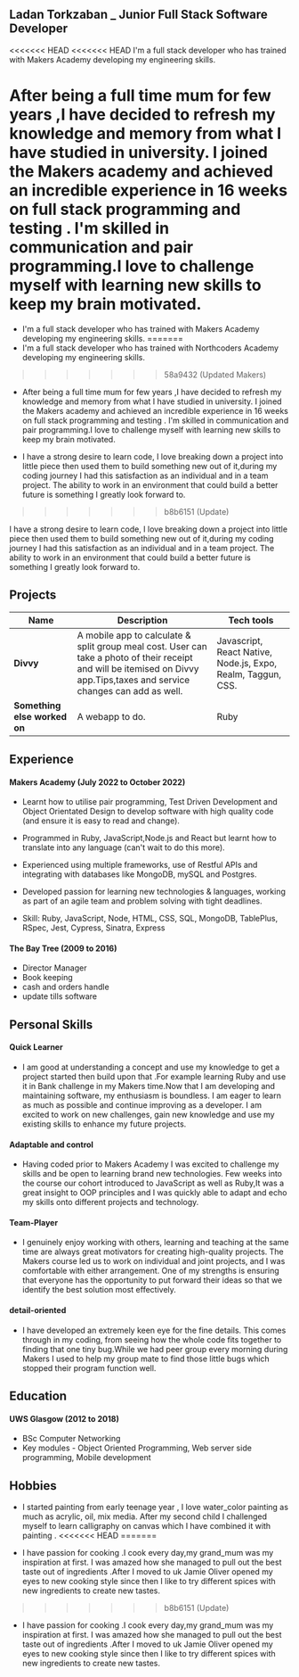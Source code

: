 ## Ladan Torkzaban _ Junior Full Stack Software Developer

<<<<<<< HEAD
<<<<<<< HEAD
I'm a full stack developer who has trained with Makers Academy developing my engineering skills.

After being a full time mum for few years ,I have decided to refresh my knowledge and memory from what I have studied in university. I joined the Makers academy and achieved an incredible experience in 16 weeks on full stack programming  and testing . I'm skilled in communication and pair programming.I love to challenge myself with learning new skills to keep my brain motivated.
=======
- I'm a full stack developer who has trained with Makers Academy developing my engineering skills.
=======
- I'm a full stack developer who has trained with Northcoders Academy developing my engineering skills.
>>>>>>> 58a9432 (Updated Makers)
- After being a full time mum for few years ,I have decided to refresh my knowledge and memory from what I have studied in university. I joined the Makers academy and achieved an incredible experience in 16 weeks on full stack programming  and testing . I'm skilled in communication and pair programming.I love to challenge myself with learning new skills to keep my brain motivated.

- I have a strong desire to learn code, I love breaking down a project into little piece then used them to build something new out of it,during my coding journey I had this satisfaction as an individual and in a team project. The ability to work in an environment that could build a better future is something I greatly look forward to.
>>>>>>> b8b6151 (Update)

I have a strong desire to learn code, I love breaking down a project into little piece then used them to build something new out of it,during my coding journey I had this satisfaction as an individual and in a team project. The ability to work in an environment that could build a better future is something I greatly look forward to.

## Projects

|         Name              |                     Description                    |               Tech tools            |
| --------------------------| -------------------------------------------------- | ----------------------------------- |
|         **Divvy**         | A mobile app to calculate & split group meal cost. User can take a photo of their receipt and will be itemised on Divvy app.Tips,taxes and service changes can add as well.| Javascript, React Native, Node.js,  Expo, Realm, Taggun, CSS.   |  
| **Something else worked on** | A webapp to do. | Ruby              |

## Experience

#### Makers Academy (July 2022 to October 2022)
- Learnt how to utilise pair programming, Test Driven Development and Object Orientated Design to develop software with high quality code (and ensure it is easy to read and change).

- Programmed in Ruby, JavaScript,Node.js and React but learnt how to translate into any language (can't wait to do this more).

- Experienced using multiple frameworks, use of Restful APIs and integrating with databases like MongoDB, mySQL and Postgres.

- Developed passion for learning new technologies & languages, working as part of an agile team and problem solving with tight deadlines.

- Skill: Ruby, JavaScript, Node, HTML, CSS, SQL, MongoDB, TablePlus, RSpec, Jest, Cypress, Sinatra, Express

#### The Bay Tree  (2009 to 2016) 
- Director Manager 
- Book keeping
- cash and orders handle
- update tills software


## Personal Skills

#### Quick Learner
- I am good at understanding a concept and use my knowledge to get a project started then build upon that .For example learning Ruby and use it in Bank challenge in my Makers time.Now that I am developing and maintaining software, my enthusiasm is boundless. I am eager to learn as much as possible   and continue improving as a developer. I am excited to work on new challenges, gain new knowledge and use my existing skills to enhance my future projects. 

#### Adaptable and control
- Having coded prior to Makers Academy I was excited to challenge my skills and be open to learning brand new technologies. Few weeks into the course our cohort introduced to JavaScript as well as Ruby,It was a great insight to OOP principles and I was quickly able to adapt and echo my skills onto different projects and technology.

#### Team-Player
- I genuinely enjoy working with others, learning and teaching at the same time  are always great motivators for creating high-quality  projects. The Makers course led us to work on individual and joint projects, and I was comfortable with either arrangement. One of my strengths is ensuring that everyone has the opportunity to put forward their ideas so that we identify the best solution most effectively.

#### detail-oriented
- I have developed an extremely keen eye for the fine details. This comes through in my coding, from seeing how the whole code fits together to finding that one tiny bug.While we had peer group every morning during Makers I used to help my group mate to find those little bugs which stopped their program function well.

## Education

#### UWS Glasgow (2012 to 2018)
- BSc Computer Networking
- Key modules - Object Oriented Programming, Web server side programming, Mobile development

## Hobbies 

- I started painting from early teenage year , I love water_color painting as much as acrylic, oil, mix media. After my second child I challenged myself to learn calligraphy on canvas which I have combined it with painting .
<<<<<<< HEAD
=======

- I have passion for cooking .I cook every day,my grand_mum was my inspiration at first. I was amazed how she managed to pull out the best taste out of ingredients .After I moved to uk Jamie Oliver opened my eyes to new cooking style since then I like to try different spices with new ingredients to create new tastes.
>>>>>>> b8b6151 (Update)

- I have passion for cooking .I cook every day,my grand_mum was my inspiration at first. I was amazed how she managed to pull out the best taste out of ingredients .After I moved to uk Jamie Oliver opened my eyes to new cooking style since then I like to try different spices with new ingredients to create new tastes.
